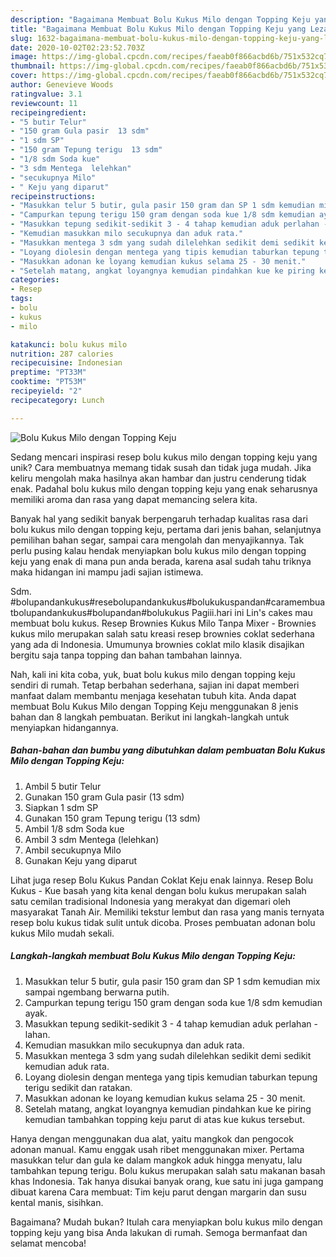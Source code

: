 ```yaml
---
description: "Bagaimana Membuat Bolu Kukus Milo dengan Topping Keju yang Lezat Sekali"
title: "Bagaimana Membuat Bolu Kukus Milo dengan Topping Keju yang Lezat Sekali"
slug: 1632-bagaimana-membuat-bolu-kukus-milo-dengan-topping-keju-yang-lezat-sekali
date: 2020-10-02T02:23:52.703Z
image: https://img-global.cpcdn.com/recipes/faeab0f866acbd6b/751x532cq70/bolu-kukus-milo-dengan-topping-keju-foto-resep-utama.jpg
thumbnail: https://img-global.cpcdn.com/recipes/faeab0f866acbd6b/751x532cq70/bolu-kukus-milo-dengan-topping-keju-foto-resep-utama.jpg
cover: https://img-global.cpcdn.com/recipes/faeab0f866acbd6b/751x532cq70/bolu-kukus-milo-dengan-topping-keju-foto-resep-utama.jpg
author: Genevieve Woods
ratingvalue: 3.1
reviewcount: 11
recipeingredient:
- "5 butir Telur"
- "150 gram Gula pasir  13 sdm"
- "1 sdm SP"
- "150 gram Tepung terigu  13 sdm"
- "1/8 sdm Soda kue"
- "3 sdm Mentega  lelehkan"
- "secukupnya Milo"
- " Keju yang diparut"
recipeinstructions:
- "Masukkan telur 5 butir, gula pasir 150 gram dan SP 1 sdm kemudian mix sampai ngembang berwarna putih."
- "Campurkan tepung terigu 150 gram dengan soda kue 1/8 sdm kemudian ayak."
- "Masukkan tepung sedikit-sedikit 3 - 4 tahap kemudian aduk perlahan - lahan."
- "Kemudian masukkan milo secukupnya dan aduk rata."
- "Masukkan mentega 3 sdm yang sudah dilelehkan sedikit demi sedikit kemudian aduk rata."
- "Loyang diolesin dengan mentega yang tipis kemudian taburkan tepung terigu sedikit dan ratakan."
- "Masukkan adonan ke loyang kemudian kukus selama 25 - 30 menit."
- "Setelah matang, angkat loyangnya kemudian pindahkan kue ke piring kemudian tambahkan topping keju parut di atas kue kukus tersebut."
categories:
- Resep
tags:
- bolu
- kukus
- milo

katakunci: bolu kukus milo 
nutrition: 287 calories
recipecuisine: Indonesian
preptime: "PT33M"
cooktime: "PT53M"
recipeyield: "2"
recipecategory: Lunch

---
```



![Bolu Kukus Milo dengan Topping Keju](https://img-global.cpcdn.com/recipes/faeab0f866acbd6b/751x532cq70/bolu-kukus-milo-dengan-topping-keju-foto-resep-utama.jpg)

Sedang mencari inspirasi resep bolu kukus milo dengan topping keju yang unik? Cara membuatnya memang tidak susah dan tidak juga mudah. Jika keliru mengolah maka hasilnya akan hambar dan justru cenderung tidak enak. Padahal bolu kukus milo dengan topping keju yang enak seharusnya memiliki aroma dan rasa yang dapat memancing selera kita.

Banyak hal yang sedikit banyak berpengaruh terhadap kualitas rasa dari bolu kukus milo dengan topping keju, pertama dari jenis bahan, selanjutnya pemilihan bahan segar, sampai cara mengolah dan menyajikannya. Tak perlu pusing kalau hendak menyiapkan bolu kukus milo dengan topping keju yang enak di mana pun anda berada, karena asal sudah tahu triknya maka hidangan ini mampu jadi sajian istimewa.

Sdm. #bolupandankukus#resebolupandankukus#bolukukuspandan#caramembuatbolupandankukus#bolupandan#bolukukus Pagiii.hari ini Lin&#39;s cakes mau membuat bolu kukus. Resep Brownies Kukus Milo Tanpa Mixer - Brownies kukus milo merupakan salah satu kreasi resep brownies coklat sederhana yang ada di Indonesia. Umumunya brownies coklat milo klasik disajikan bergitu saja tanpa topping dan bahan tambahan lainnya.


Nah, kali ini kita coba, yuk, buat bolu kukus milo dengan topping keju sendiri di rumah. Tetap berbahan sederhana, sajian ini dapat memberi manfaat dalam membantu menjaga kesehatan tubuh kita. Anda dapat membuat Bolu Kukus Milo dengan Topping Keju menggunakan 8 jenis bahan dan 8 langkah pembuatan. Berikut ini langkah-langkah untuk menyiapkan hidangannya.

<!--inarticleads1-->

##### Bahan-bahan dan bumbu yang dibutuhkan dalam pembuatan Bolu Kukus Milo dengan Topping Keju:

1. Ambil 5 butir Telur
1. Gunakan 150 gram Gula pasir  (13 sdm)
1. Siapkan 1 sdm SP
1. Gunakan 150 gram Tepung terigu  (13 sdm)
1. Ambil 1/8 sdm Soda kue
1. Ambil 3 sdm Mentega  (lelehkan)
1. Ambil secukupnya Milo
1. Gunakan  Keju yang diparut


Lihat juga resep Bolu Kukus Pandan Coklat Keju enak lainnya. Resep Bolu Kukus - Kue basah yang kita kenal dengan bolu kukus merupakan salah satu cemilan tradisional Indonesia yang merakyat dan digemari oleh masyarakat Tanah Air. Memiliki tekstur lembut dan rasa yang manis ternyata resep bolu kukus tidak sulit untuk dicoba. Proses pembuatan adonan bolu kukus Milo mudah sekali. 

<!--inarticleads2-->

##### Langkah-langkah membuat Bolu Kukus Milo dengan Topping Keju:

1. Masukkan telur 5 butir, gula pasir 150 gram dan SP 1 sdm kemudian mix sampai ngembang berwarna putih.
1. Campurkan tepung terigu 150 gram dengan soda kue 1/8 sdm kemudian ayak.
1. Masukkan tepung sedikit-sedikit 3 - 4 tahap kemudian aduk perlahan - lahan.
1. Kemudian masukkan milo secukupnya dan aduk rata.
1. Masukkan mentega 3 sdm yang sudah dilelehkan sedikit demi sedikit kemudian aduk rata.
1. Loyang diolesin dengan mentega yang tipis kemudian taburkan tepung terigu sedikit dan ratakan.
1. Masukkan adonan ke loyang kemudian kukus selama 25 - 30 menit.
1. Setelah matang, angkat loyangnya kemudian pindahkan kue ke piring kemudian tambahkan topping keju parut di atas kue kukus tersebut.


Hanya dengan menggunakan dua alat, yaitu mangkok dan pengocok adonan manual. Kamu enggak usah ribet menggunakan mixer. Pertama masukkan telur dan gula ke dalam mangkok aduk hingga menyatu, lalu tambahkan tepung terigu. Bolu kukus merupakan salah satu makanan basah khas Indonesia. Tak hanya disukai banyak orang, kue satu ini juga gampang dibuat karena Cara membuat: Tim keju parut dengan margarin dan susu kental manis, sisihkan. 

Bagaimana? Mudah bukan? Itulah cara menyiapkan bolu kukus milo dengan topping keju yang bisa Anda lakukan di rumah. Semoga bermanfaat dan selamat mencoba!
